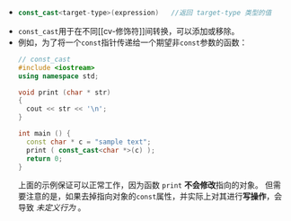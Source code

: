 - ``` c++
  const_cast<target-type>(expression)	//返回 target-type 类型的值	
  ```
- `const_cast`用于在不同[[cv-修饰符]]间转换，可以添加或移除。
- 例如，为了将一个`const`指针传递给一个期望非`const`参数的函数：
  ``` cpp
  // const_cast
  #include <iostream>
  using namespace std;
  
  void print (char * str)
  {
    cout << str << '\n';
  }
  
  int main () {
    const char * c = "sample text";
    print ( const_cast<char *>(c) );
    return 0;
  }
  ```
  上面的示例保证可以正常工作，因为函数 `print` **不会修改**指向的对象。
  但需要注意的是，如果去掉指向对象的`const`属性，并实际上对其进行**写操作**，会导致 *未定义行为* 。